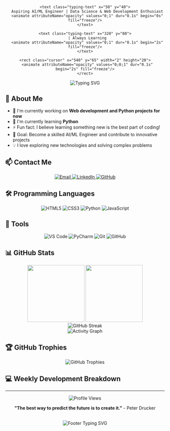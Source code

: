 <div align="center">
  <svg width="800" height="120" viewBox="0 0 800 120" xmlns="http://www.w3.org/2000/svg">
    <defs>
      <linearGradient id="gradient" x1="0%" y1="0%" x2="100%" y2="0%">
        <stop offset="0%" style="stop-color:#3b82f6;stop-opacity:1" />
        <stop offset="50%" style="stop-color:#8b5cf6;stop-opacity:1" />
        <stop offset="100%" style="stop-color:#06b6d4;stop-opacity:1" />
        <animateTransform attributeName="gradientTransform" attributeType="XML" type="rotate" values="0 400 60;360 400 60" dur="8s" repeatCount="indefinite"/>
      </linearGradient>
      <style>
        .typing-text {
          font-family: 'Monaco', 'Menlo', 'Ubuntu Mono', monospace;
          font-size: 20px;
          font-weight: bold;
          fill: url(#gradient);
        }
        .cursor {
          fill: url(#gradient);
          animation: blink 1s infinite;
        }
        @keyframes blink {
          0%, 50% { opacity: 1; }
          51%, 100% { opacity: 0; }
        }
      </style>
    </defs>
    
    <text class="typing-text" x="50" y="40">
      Aspiring AI/ML Engineer | Data Science & Web Development Enthusiast
      <animate attributeName="opacity" values="0;1" dur="0.1s" begin="0s" fill="freeze"/>
    </text>
    
    <text class="typing-text" x="320" y="80">
      | Always Learning
      <animate attributeName="opacity" values="0;1" dur="0.1s" begin="2s" fill="freeze"/>
    </text>
    
    <rect class="cursor" x="540" y="65" width="2" height="20">
      <animate attributeName="opacity" values="0;0;1" dur="0.1s" begin="2s" fill="freeze"/>
    </rect>
  </svg>
</div>

<p align="center">
  <img src="https://readme-typing-svg.herokuapp.com?font=Fira+Code&pause=1000&color=3B82F6&center=true&vCenter=true&width=435&lines=Welcome+to+my+GitHub+Profile!;AI%2FML+Engineering+Student;Always+learning+something+new!" alt="Typing SVG" />
</p>

## 🚀 About Me

- 🔭 I'm currently working on **Web development and Python projects for now**
- 🌱 I'm currently learning **Python**
- ⚡ Fun fact: I believe learning something new is the best part of coding!
- 🎯 Goal: Become a skilled AI/ML Engineer and contribute to innovative projects
- 💡 I love exploring new technologies and solving complex problems

## 📫 Contact Me

<p align="center">
  <a href="mailto:adityatiwari.dev@gmail.com">
    <img src="https://img.shields.io/badge/Email-D14836?style=for-the-badge&logo=gmail&logoColor=white" alt="Email"/>
  </a>
  <a href="https://www.linkedin.com/in/aditya-tiwari-dev/">
    <img src="https://img.shields.io/badge/LinkedIn-0077B5?style=for-the-badge&logo=linkedin&logoColor=white" alt="LinkedIn"/>
  </a>
  <a href="https://github.com/A-dityaTiwari">
    <img src="https://img.shields.io/badge/GitHub-100000?style=for-the-badge&logo=github&logoColor=white" alt="GitHub"/>
  </a>
</p>

## 🛠️ Programming Languages

<p align="center">
  <img src="https://img.shields.io/badge/html5-%23E34F26.svg?style=for-the-badge&logo=html5&logoColor=white" alt="HTML5"/>
  <img src="https://img.shields.io/badge/css3-%231572B6.svg?style=for-the-badge&logo=css3&logoColor=white" alt="CSS3"/>
  <img src="https://img.shields.io/badge/python-3670A0?style=for-the-badge&logo=python&logoColor=ffdd54" alt="Python"/>
  <img src="https://img.shields.io/badge/javascript-%23323330.svg?style=for-the-badge&logo=javascript&logoColor=%23F7DF1E" alt="JavaScript"/>
</p>

## 🔧 Tools

<p align="center">
  <img src="https://img.shields.io/badge/Visual%20Studio%20Code-0078d7.svg?style=for-the-badge&logo=visual-studio-code&logoColor=white" alt="VS Code"/>
  <img src="https://img.shields.io/badge/pycharm-143?style=for-the-badge&logo=pycharm&logoColor=black&color=black&labelColor=green" alt="PyCharm"/>
  <img src="https://img.shields.io/badge/git-%23F05033.svg?style=for-the-badge&logo=git&logoColor=white" alt="Git"/>
  <img src="https://img.shields.io/badge/github-%23121011.svg?style=for-the-badge&logo=github&logoColor=white" alt="GitHub"/>
</p>

## 📊 GitHub Stats

<div align="center">
  <img height="180em" src="https://github-readme-stats.vercel.app/api?username=A-dityaTiwari&show_icons=true&theme=radical&include_all_commits=true&count_private=true"/>
  <img height="180em" src="https://github-readme-stats.vercel.app/api/top-langs/?username=A-dityaTiwari&layout=compact&theme=radical"/>
</div>

<div align="center">
  <img src="https://github-readme-streak-stats.herokuapp.com/?user=A-dityaTiwari&theme=radical" alt="GitHub Streak"/>
</div>

<div align="center">
  <img src="https://github-readme-activity-graph.vercel.app/graph?username=A-dityaTiwari&theme=react-dark&hide_border=true" alt="Activity Graph"/>
</div>

## 🏆 GitHub Trophies

<div align="center">
  <img src="https://github-profile-trophy.vercel.app/?username=A-dityaTiwari&theme=radical&row=1&column=7&margin-h=15&margin-w=5&no-bg=true" alt="GitHub Trophies"/>
</div>

## 💻 Weekly Development Breakdown

<!--START_SECTION:waka-->
<!--END_SECTION:waka-->

---

<div align="center">
  <img src="https://komarev.com/ghpvc/?username=A-dityaTiwari&color=blueviolet&style=flat-square&label=Profile+Views" alt="Profile Views"/>
  
  <br/>
  
  **"The best way to predict the future is to create it."** - Peter Drucker
  
  <br/>
  
  <img src="https://readme-typing-svg.herokuapp.com?font=Fira+Code&size=12&pause=1000&color=6366F1&center=true&vCenter=true&width=400&height=20&lines=Thanks+for+visiting+my+profile!;Let's+connect+and+build+something+amazing!" alt="Footer Typing SVG" />
</div>
